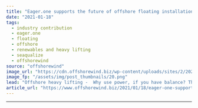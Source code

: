 ```yaml
---
title: "Eager.one supports the future of offshore floating installation"
date: "2021-01-18"
tags: 
  - industry contribution
  - eager.one
  - floating
  - offshore
  - renewables and heavy lifting
  - seaqualize
  - offshorewind
source: "offshorewind"
image_url: "https://cdn.offshorewind.biz/wp-content/uploads/sites/2/2021/01/15162043/Ontwerp-zonder-titel-7.png"
image_fp: "/assets/img/post_thumbnails/20.png"
lead: "Offshore heavy lifting -  Why use power, if you have balance? The offshore wind industry"
article_url: "https://www.offshorewind.biz/2021/01/18/eager-one-supports-the-future-of-offshore-floating-installation/"
---
```


---
